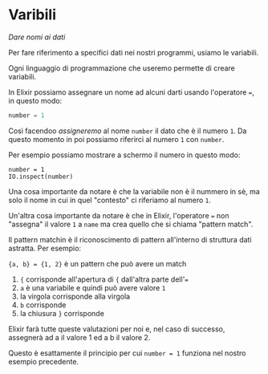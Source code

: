 # Varibili 

*Dare nomi ai dati*

Per fare riferimento a specifici dati nei nostri programmi, usiamo le variabili.

Ogni linguaggio di programmazione che useremo permette di creare variabili.

In Elixir possiamo assegnare un nome ad alcuni darti usando l'operatore `=`, in questo
modo:

```elixir
number = 1
```

Così facendoo *assigneremo* al nome `number` il dato che è il numero
`1`. Da questo momento in poi possiamo riferirci al numero `1` con `number`.

Per esempio possiamo mostrare a schermo il numero in questo modo:

```
number = 1
IO.inspect(number)
```

Una cosa importante da notare è che la variabile non è il nummero in sè, ma solo il
nome in cui in quel "contesto" ci riferiamo al numero `1`.

Un'altra cosa importante da notare è che in Elixir, 
l'operatore `=` non "assegna" il valore `1` a `name` ma crea quello che si chiama "pattern match".

Il pattern matchin è il riconoscimento di pattern all'interno di struttura dati 
astratta. Per esempio: 

`{a, b} = {1, 2}` è un pattern che può avere un match

1. `{` corrisponde all'apertura di `{` dall'altra parte dell'`=`
2. `a` è una variabile e quindi può avere valore `1`
3. la virgola corrisponde alla virgola
4. `b` corrisponde
5. la chiusura `}` corrisponde

Elixir farà tutte queste valutazioni per noi e, nel caso di successo, 
assegnerà ad a il valore 1 ed a b il valore 2.

Questo è esattamente il principio per cui `number = 1` funziona nel nostro esempio precedente.

